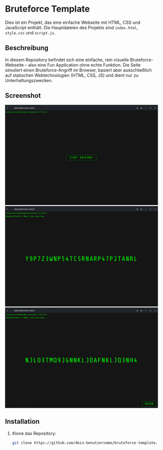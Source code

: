# Bruteforce Template

Dies ist ein Projekt, das eine einfache Webseite mit HTML, CSS und JavaScript enthält. Die Hauptdateien des Projekts sind `index.html`, `style.css` und `script.js`.

## Beschreibung

In diesem Repository befindet sich eine einfache, rein visuelle Bruteforce-Webseite – also eine Fun Application ohne echte Funktion. Die Seite simuliert einen Bruteforce-Angriff im Browser, basiert aber ausschließlich auf statischen Webtechnologien (HTML, CSS, JS) und dient nur zu Unterhaltungszwecken.

## Screenshot

![Screenshot der Anwendung](screenshot1.png)
![Screenshot der Anwendung](screenshot2.png)
![Screenshot der Anwendung](screenshot3.png)

## Installation

1. Klone das Repository:
   ```bash
   git clone https://github.com/dein-benutzername/bruteforce-template.git
